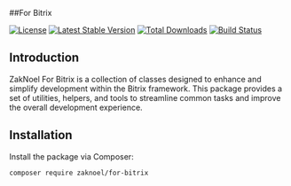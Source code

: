 ##For Bitrix

[![License](https://img.shields.io/badge/license-MIT-blue.svg)](https://opensource.org/licenses/MIT)
[![Latest Stable Version](https://poser.pugx.org/zaknoel/for-bitrix/v/stable)](https://packagist.org/packages/zaknoel/for-bitrix)
[![Total Downloads](https://poser.pugx.org/zaknoel/for-bitrix/downloads)](https://packagist.org/packages/zaknoel/for-bitrix)
[![Build Status](https://travis-ci.org/zaknoel/for-bitrix.svg?branch=master)](https://travis-ci.org/zaknoel/for-bitrix)

## Introduction

ZakNoel For Bitrix is a collection of classes designed to enhance and simplify development within the Bitrix framework. This package provides a set of utilities, helpers, and tools to streamline common tasks and improve the overall development experience.

## Installation

Install the package via Composer:

```bash
composer require zaknoel/for-bitrix
